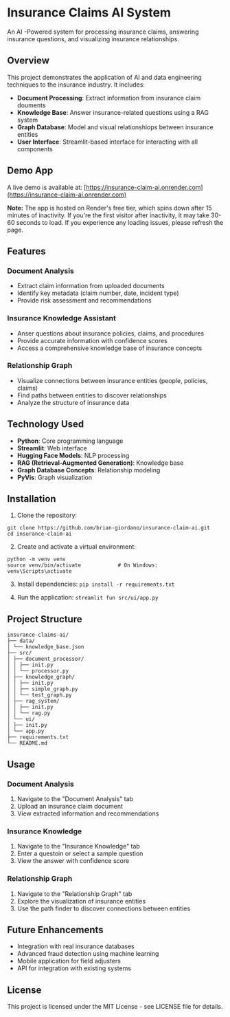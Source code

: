 # Insurance Claims AI System

An AI -Powered system for processing insurance claims, answering insurance questions, and visualizing insurance relationships.

## Overview

This project demonstrates the application of AI and data engineering techniques to the insurance industry. It includes:

- **Document Processing**: Extract information from insurance claim douments
- **Knowledge Base**: Answer insurance-related questions using a RAG system
- **Graph Database**: Model and visual relationshiops between insurance entities
- **User Interface**: Streamlit-based interface for interacting with all components

## Demo App

A live demo is available at: [https://insurance-claim-ai.onrender.com](https://insurance-claim-ai.onrender.com)

**Note:** The app is hosted on Render's free tier, which spins down after 15 minutes of inactivity. If you're the first visitor after inactivity, it may take 30-60 seconds to load. If you experience any loading issues, please refresh the page.

## Features

### Document Analysis

- Extract claim information from uploaded documents
- Identify key metadata (claim number, date, incident type)
- Provide risk assessment and recommendations

### Insurance Knowledge Assistant

- Anser questions about insurance policies, claims, and procedures
- Provide accurate information with confidence scores
- Access a comprehensive knowledge base of insurance concepts

### Relationship Graph

- Visualize connections between insurance entities (people, policies, claims)
- Find paths between entities to discover relationships
- Analyze the structure of insurance data

## Technology Used

- **Python**: Core programming language
- **Streamlit**: Web interface
- **Hugging Face Models**: NLP processing
- **RAG (Retrieval-Augmented Generation)**: Knowledge base
- **Graph Database Concepts**: Relationship modeling
- **PyVis**: Graph visualization

## Installation

1. Clone the repository:

```
git clone https://github.com/brian-giordano/insurance-claim-ai.git
cd insurance-claim-ai
```

2. Create and activate a virtual environment:

```
python -m venv venv
source venv/bin/activate            # On Windows: venv\Scripts\activate
```

3. Install dependencies:
   `pip install -r requirements.txt`

4. Run the application:
   `streamlit fun src/ui/app.py`

## Project Structure

```
insurance-claims-ai/
├── data/
│ └── knowledge_base.json
├── src/
│ ├── document_processor/
│ │ ├── init.py
│ │ └── processor.py
│ ├── knowledge_graph/
│ │ ├── init.py
│ │ ├── simple_graph.py
│ │ └── test_graph.py
│ ├── rag_system/
│ │ ├── init.py
│ │ └── rag.py
│ └── ui/
│ ├── init.py
│ └── app.py
├── requirements.txt
└── README.md
```

## Usage

### Document Analysis

1. Navigate to the "Document Analysis" tab
2. Upload an insurance claim document
3. View extracted information and recommendations

### Insurance Knowledge

1. Navigate to the "Insurance Knowledge" tab
2. Enter a questoin or select a sample question
3. View the answer with confidence score

### Relationship Graph

1. Navigate to the "Relationship Graph" tab
2. Explore the visualization of insurance entities
3. Use the path finder to discover connections between entities

## Future Enhancements

- Integration with real insurance databases
- Advanced fraud detection using machine learning
- Mobile application for field adjusters
- API for integration with existing systems

## License

This project is licensed under the MIT License - see LICENSE file for details.
